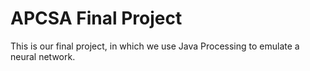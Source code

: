 # APCSA Final Project

This is our final project, in which we use Java Processing to emulate a neural network.
